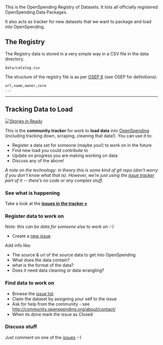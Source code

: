 This is the OpenSpending Registry of Datasets. It lists all officially
registered OpenSpending Data Packages.

It also acts as tracker for new datasets that we want to package and load into OpenSpending.

## The Registry

The Registry data is stored in a very simple way in a CSV file in the data directory.

```
data/catalog.csv
```

The structure of the registry file is as per [OSEP 6][osep6] (see OSEP for definitions):

```
url,name,owner,core
...
```

[osep6]: http://labs.openspending.org/osep/06-datastore/

----

## Tracking Data to Load

[![Stories in Ready](https://badge.waffle.io/openspending/datatoload.png?label=ready&title=Ready)](https://waffle.io/openspending/datatoload)

This is the **community tracker** for work to **load data** into [OpenSpending][]
(including tracking down, scraping, cleaning that data!). You can use it to:

- Register a data set for someone (maybe you!) to work on in the future
- Find new load you could contribute to
- Update on progress you are making working on data
- Discuss any of the above!

*A note on the technology: in theory this is some kind of git repo (don’t worry if you don’t know what that is). However, we’re just using the [issue tracker][issues] part of it -- there’s no code or any complex stuff.*

[OpenSpending]: http://openspending.org/
[issues]: https://github.com/openspending/datatoload/issues
[new]: https://github.com/openspending/datatoload/issues/new

### See what is happening

Take a look at the **[issues in the tracker &raquo;][issues]**

### Register data to work on

*Note: this can be data for someone else to work on :-)*

- Create a [new issue][new]

Add info like:

- The source & url of the source data to get into OpenSpending
- What does the data contain?
- what is the format of the data?
- Does it need data cleaning or data wrangling?

### Find data to work on

- Browse the [issue list][issues]
- Claim the dataset by assigning your self to the issue
- Ask for help from the community - see http://community.openspending.org/about/contact/
- When its done mark the issue as Closed

### Discuss stuff

Just comment on one of the [issues][] :-)
